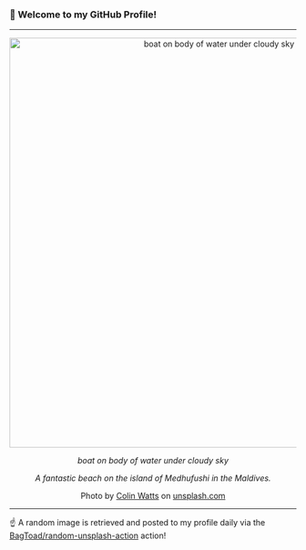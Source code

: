 ### 👋 Welcome to my GitHub Profile!

----

<div align="center">
  <img width="720" src="https://images.unsplash.com/photo-1516815231560-8f41ec531527?crop=entropy&cs=tinysrgb&fit=max&fm=jpg&ixid=M3w1NTI0OTR8MHwxfHJhbmRvbXx8fHx8fHx8fDE3MTcwNDk0MTF8&ixlib=rb-4.0.3&q=80&w=1080" alt="boat on body of water under cloudy sky">
  
  <em>boat on body of water under cloudy sky</em>
  
  <em>A fantastic beach on the island of Medhufushi  in the Maldives.</em>
  
  Photo by [Colin Watts](https://youtube.com/@colinwattsphoto) on [unsplash.com](https://unsplash.com/)
</div>

----

☝️ A random image is retrieved and posted to my profile daily via the [BagToad/random-unsplash-action](https://github.com/BagToad/random-unsplash-action) action!
